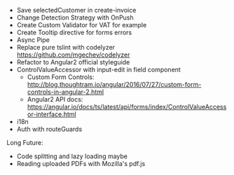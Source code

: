 - Save selectedCustomer in create-invoice
- Change Detection Strategy with OnPush
- Create Custom Validator for VAT for example
- Create Tooltip directive for forms errors
- Async Pipe
- Replace pure tslint with codelyzer https://github.com/mgechev/codelyzer
- Refactor to Angular2 official styleguide
- ControlValueAccessor with input-edit in field component
  - Custom Form Controls: http://blog.thoughtram.io/angular/2016/07/27/custom-form-controls-in-angular-2.html
  - Angular2 API docs: https://angular.io/docs/ts/latest/api/forms/index/ControlValueAccessor-interface.html
- i18n
- Auth with routeGuards

Long Future:
- Code splitting and lazy loading maybe
- Reading uploaded PDFs with Mozilla's pdf.js
